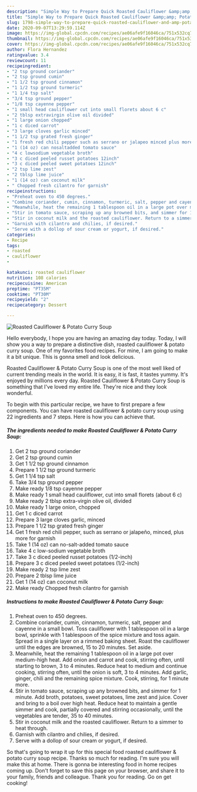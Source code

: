 ```yaml
---
description: "Simple Way to Prepare Quick Roasted Cauliflower &amp;amp; Potato Curry Soup"
title: "Simple Way to Prepare Quick Roasted Cauliflower &amp;amp; Potato Curry Soup"
slug: 1798-simple-way-to-prepare-quick-roasted-cauliflower-and-amp-potato-curry-soup
date: 2020-09-07T13:29:59.114Z
image: https://img-global.cpcdn.com/recipes/ae06afe9f16046ca/751x532cq70/roasted-cauliflower-potato-curry-soup-recipe-main-photo.jpg
thumbnail: https://img-global.cpcdn.com/recipes/ae06afe9f16046ca/751x532cq70/roasted-cauliflower-potato-curry-soup-recipe-main-photo.jpg
cover: https://img-global.cpcdn.com/recipes/ae06afe9f16046ca/751x532cq70/roasted-cauliflower-potato-curry-soup-recipe-main-photo.jpg
author: Flora Hernandez
ratingvalue: 3.4
reviewcount: 11
recipeingredient:
- "2 tsp ground coriander"
- "2 tsp ground cumin"
- "1 1/2 tsp ground cinnamon"
- "1 1/2 tsp ground turmeric"
- "1 1/4 tsp salt"
- "3/4 tsp ground pepper"
- "1/8 tsp cayenne pepper"
- "1 small head cauliflower cut into small florets about 6 c"
- "2 tblsp extravirgin olive oil divided"
- "1 large onion chopped"
- "1 c diced carrot"
- "3 large cloves garlic minced"
- "1 1/2 tsp grated fresh ginger"
- "1 fresh red chili pepper such as serrano or jalapeo minced plus more for garnish"
- "1 (14 oz) can nosaltadded tomato sauce"
- "4 c lowsodium vegetable broth"
- "3 c diced peeled russet potatoes 12inch"
- "3 c diced peeled sweet potatoes 12inch"
- "2 tsp lime zest"
- "2 tblsp lime juice"
- "1 (14 oz) can coconut milk"
- " Chopped fresh cilantro for garnish"
recipeinstructions:
- "Preheat oven to 450 degrees."
- "Combine coriander, cumin, cinnamon, turmeric, salt, pepper and cayenne in a small bowl. Toss cauliflower with 1 tablespoon oil in a large bowl, sprinkle with 1 tablespoon of the spice mixture and toss again. Spread in a single layer on a rimmed baking sheet. Roast the cauliflower until the edges are browned, 15 to 20 minutes. Set aside."
- "Meanwhile, heat the remaining 1 tablespoon oil in a large pot over medium-high heat. Add onion and carrot and cook, stirring often, until starting to brown, 3 to 4 minutes. Reduce heat to medium and continue cooking, stirring often, until the onion is soft, 3 to 4 minutes. Add garlic, ginger, chili and the remaining spice mixture. Cook, stirring, for 1 minute more."
- "Stir in tomato sauce, scraping up any browned bits, and simmer for 1 minute. Add broth, potatoes, sweet potatoes, lime zest and juice. Cover and bring to a boil over high heat. Reduce heat to maintain a gentle simmer and cook, partially covered and stirring occasionally, until the vegetables are tender, 35 to 40 minutes."
- "Stir in coconut milk and the roasted cauliflower. Return to a simmer to heat through."
- "Garnish with cilantro and chilies, if desired."
- "Serve with a dollop of sour cream or yogurt, if desired."
categories:
- Recipe
tags:
- roasted
- cauliflower
- 

katakunci: roasted cauliflower  
nutrition: 108 calories
recipecuisine: American
preptime: "PT35M"
cooktime: "PT30M"
recipeyield: "2"
recipecategory: Dessert

---
```



![Roasted Cauliflower &amp; Potato Curry Soup](https://img-global.cpcdn.com/recipes/ae06afe9f16046ca/751x532cq70/roasted-cauliflower-potato-curry-soup-recipe-main-photo.jpg)

Hello everybody, I hope you are having an amazing day today. Today, I will show you a way to prepare a distinctive dish, roasted cauliflower &amp; potato curry soup. One of my favorites food recipes. For mine, I am going to make it a bit unique. This is gonna smell and look delicious.

Roasted Cauliflower &amp; Potato Curry Soup is one of the most well liked of current trending meals in the world. It is easy, it is fast, it tastes yummy. It's enjoyed by millions every day. Roasted Cauliflower &amp; Potato Curry Soup is something that I've loved my entire life. They're nice and they look wonderful.




To begin with this particular recipe, we have to first prepare a few components. You can have roasted cauliflower &amp; potato curry soup using 22 ingredients and 7 steps. Here is how you can achieve that.

<!--inarticleads1-->

##### The ingredients needed to make Roasted Cauliflower &amp; Potato Curry Soup:

1. Get 2 tsp ground coriander
1. Get 2 tsp ground cumin
1. Get 1 1/2 tsp ground cinnamon
1. Prepare 1 1/2 tsp ground turmeric
1. Get 1 1/4 tsp salt
1. Take 3/4 tsp ground pepper
1. Make ready 1/8 tsp cayenne pepper
1. Make ready 1 small head cauliflower, cut into small florets (about 6 c)
1. Make ready 2 tblsp extra-virgin olive oil, divided
1. Make ready 1 large onion, chopped
1. Get 1 c diced carrot
1. Prepare 3 large cloves garlic, minced
1. Prepare 1 1/2 tsp grated fresh ginger
1. Get 1 fresh red chili pepper, such as serrano or jalapeño, minced, plus more for garnish
1. Take 1 (14 oz) can no-salt-added tomato sauce
1. Take 4 c low-sodium vegetable broth
1. Take 3 c diced peeled russet potatoes (1/2-inch)
1. Prepare 3 c diced peeled sweet potatoes (1/2-inch)
1. Make ready 2 tsp lime zest
1. Prepare 2 tblsp lime juice
1. Get 1 (14 oz) can coconut milk
1. Make ready  Chopped fresh cilantro for garnish




<!--inarticleads2-->

##### Instructions to make Roasted Cauliflower &amp; Potato Curry Soup:

1. Preheat oven to 450 degrees.
1. Combine coriander, cumin, cinnamon, turmeric, salt, pepper and cayenne in a small bowl. Toss cauliflower with 1 tablespoon oil in a large bowl, sprinkle with 1 tablespoon of the spice mixture and toss again. Spread in a single layer on a rimmed baking sheet. Roast the cauliflower until the edges are browned, 15 to 20 minutes. Set aside.
1. Meanwhile, heat the remaining 1 tablespoon oil in a large pot over medium-high heat. Add onion and carrot and cook, stirring often, until starting to brown, 3 to 4 minutes. Reduce heat to medium and continue cooking, stirring often, until the onion is soft, 3 to 4 minutes. Add garlic, ginger, chili and the remaining spice mixture. Cook, stirring, for 1 minute more.
1. Stir in tomato sauce, scraping up any browned bits, and simmer for 1 minute. Add broth, potatoes, sweet potatoes, lime zest and juice. Cover and bring to a boil over high heat. Reduce heat to maintain a gentle simmer and cook, partially covered and stirring occasionally, until the vegetables are tender, 35 to 40 minutes.
1. Stir in coconut milk and the roasted cauliflower. Return to a simmer to heat through.
1. Garnish with cilantro and chilies, if desired.
1. Serve with a dollop of sour cream or yogurt, if desired.




So that's going to wrap it up for this special food roasted cauliflower &amp; potato curry soup recipe. Thanks so much for reading. I'm sure you will make this at home. There is gonna be interesting food in home recipes coming up. Don't forget to save this page on your browser, and share it to your family, friends and colleague. Thank you for reading. Go on get cooking!
